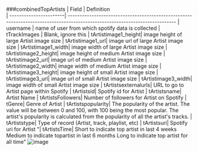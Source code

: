 ###combinedTopArtists
| Field                  | Definition   
| -----------------------| ---------------------------------------------------------------------------------------------------------------------------
| username               | name of user from which spotify data is collected
| tTrackImages            | Blank, ignore this
| tArtistimage1_height| image height of large Artist image size
| tArtistimage1_url| image url of large Artist image size
| tArtistimage1_width| image width of large Artist image size
| tArtistimage2_height| image height of medium Artist image size
| tArtistimage2_url| image url of medium Artist image size
| tArtistimage2_width| image width of medium Artist image size
| tArtistimage3_height| image height of small Artist image size
| tArtistimage3_url| image url of small Artist image size
| tArtistimage3_width| image width of small Artist image size
| tArtistsexternalurls| URL to go to Artist page within Spotify
| tArtistsid| Spotify id for Artist
| tArtistsname| Artist Name
| tArtistsFollowers| Number of followers for Artist on Spotify
| tGenre| Genre of Artist
| tArtistspopularity| The popularity of the artist. The value will be between 0 and 100, with 100 being the most popular. The artist's popularity is calculated from the popularity of all the artist's tracks.
| tArtiststype| Type of record (Artist, track, playlist, etc)
| tArtistsuri| Spotify uri for Artist
"| tArtistsTime| Short to indicate top artist in last 4 weeks
Medium to indicate topartist in last 6 months
Long to indicate top artist for all time"
![image](https://github.com/mbz4b8/project3group2/assets/149974307/6f11f138-93c6-493d-a76c-3ec91f53a503)

